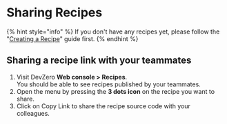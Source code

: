# Sharing Recipes

{% hint style="info" %}
If you don't have any recipes yet, please follow the "[Creating a Recipe](create-recipe.md)" guide first.
{% endhint %}

## Sharing a recipe link with your teammates

1. Visit DevZero **Web console > Recipes**.\
   You should be able to see recipes published by your teammates.
2. Open the menu by pressing the **3 dots icon** on the recipe you want to share.
3. Click on Copy Link to share the recipe source code with your colleagues.

<figure><img src="https://devzero.b-cdn.net/copy-recipe.gif" alt=""><figcaption></figcaption></figure>
